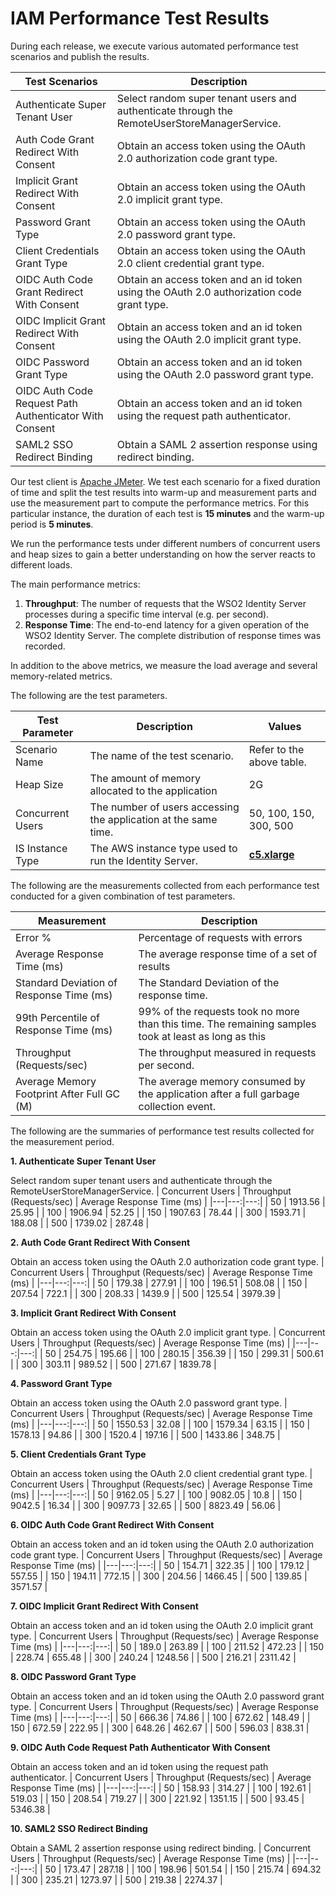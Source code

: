 # IAM Performance Test Results

During each release, we execute various automated performance test scenarios and publish the results.

| Test Scenarios | Description |
| --- | --- |
| Authenticate Super Tenant User | Select random super tenant users and authenticate through the RemoteUserStoreManagerService. |
| Auth Code Grant Redirect With Consent | Obtain an access token using the OAuth 2.0 authorization code grant type. |
| Implicit Grant Redirect With Consent | Obtain an access token using the OAuth 2.0 implicit grant type. |
| Password Grant Type | Obtain an access token using the OAuth 2.0 password grant type. |
| Client Credentials Grant Type | Obtain an access token using the OAuth 2.0 client credential grant type. |
| OIDC Auth Code Grant Redirect With Consent | Obtain an access token and an id token using the OAuth 2.0 authorization code grant type. |
| OIDC Implicit Grant Redirect With Consent | Obtain an access token and an id token using the OAuth 2.0 implicit grant type. |
| OIDC Password Grant Type | Obtain an access token and an id token using the OAuth 2.0 password grant type. |
| OIDC Auth Code Request Path Authenticator With Consent | Obtain an access token and an id token using the request path authenticator. |
| SAML2 SSO Redirect Binding | Obtain a SAML 2 assertion response using redirect binding. |

Our test client is [Apache JMeter](https://jmeter.apache.org/index.html). We test each scenario for a fixed duration of
time and split the test results into warm-up and measurement parts and use the measurement part to compute the
performance metrics. For this particular instance, the duration of each test is **15 minutes** and the warm-up period is **5 minutes**.

We run the performance tests under different numbers of concurrent users and heap sizes to gain a better understanding on how the server reacts to different loads.

The main performance metrics:

1. **Throughput**: The number of requests that the WSO2 Identity Server processes during a specific time interval (e.g. per second).
2. **Response Time**: The end-to-end latency for a given operation of the WSO2 Identity Server. The complete distribution of response times was recorded.

In addition to the above metrics, we measure the load average and several memory-related metrics.

The following are the test parameters.

| Test Parameter | Description | Values |
| --- | --- | --- |
| Scenario Name | The name of the test scenario. | Refer to the above table. |
| Heap Size | The amount of memory allocated to the application | 2G |
| Concurrent Users | The number of users accessing the application at the same time. | 50, 100, 150, 300, 500 |
| IS Instance Type | The AWS instance type used to run the Identity Server. | [**c5.xlarge**](https://aws.amazon.com/ec2/instance-types/) |

The following are the measurements collected from each performance test conducted for a given combination of
test parameters.

| Measurement | Description |
| --- | --- |
| Error % | Percentage of requests with errors |
| Average Response Time (ms) | The average response time of a set of results |
| Standard Deviation of Response Time (ms) | The Standard Deviation of the response time. |
| 99th Percentile of Response Time (ms) | 99% of the requests took no more than this time. The remaining samples took at least as long as this |
| Throughput (Requests/sec) | The throughput measured in requests per second. |
| Average Memory Footprint After Full GC (M) | The average memory consumed by the application after a full garbage collection event. |

The following are the summaries of performance test results collected for the measurement period.




**1. Authenticate Super Tenant User**

Select random super tenant users and authenticate through the RemoteUserStoreManagerService.
|  Concurrent Users | Throughput (Requests/sec) | Average Response Time (ms) |
|---|---:|---:|
|  50 | 1913.56 | 25.95 |
|  100 | 1906.94 | 52.25 |
|  150 | 1907.63 | 78.44 |
|  300 | 1593.71 | 188.08 |
|  500 | 1739.02 | 287.48 |

**2. Auth Code Grant Redirect With Consent**

Obtain an access token using the OAuth 2.0 authorization code grant type.
|  Concurrent Users | Throughput (Requests/sec) | Average Response Time (ms) |
|---|---:|---:|
|  50 | 179.38 | 277.91 |
|  100 | 196.51 | 508.08 |
|  150 | 207.54 | 722.1 |
|  300 | 208.33 | 1439.9 |
|  500 | 125.54 | 3979.39 |

**3. Implicit Grant Redirect With Consent**

Obtain an access token using the OAuth 2.0 implicit grant type.
|  Concurrent Users | Throughput (Requests/sec) | Average Response Time (ms) |
|---|---:|---:|
|  50 | 254.75 | 195.66 |
|  100 | 280.15 | 356.39 |
|  150 | 299.31 | 500.61 |
|  300 | 303.11 | 989.52 |
|  500 | 271.67 | 1839.78 |

**4. Password Grant Type**

Obtain an access token using the OAuth 2.0 password grant type.
|  Concurrent Users | Throughput (Requests/sec) | Average Response Time (ms) |
|---|---:|---:|
|  50 | 1550.53 | 32.08 |
|  100 | 1579.34 | 63.15 |
|  150 | 1578.13 | 94.86 |
|  300 | 1520.4 | 197.16 |
|  500 | 1433.86 | 348.75 |

**5. Client Credentials Grant Type**

Obtain an access token using the OAuth 2.0 client credential grant type.
|  Concurrent Users | Throughput (Requests/sec) | Average Response Time (ms) |
|---|---:|---:|
|  50 | 9162.05 | 5.27 |
|  100 | 9082.05 | 10.8 |
|  150 | 9042.5 | 16.34 |
|  300 | 9097.73 | 32.65 |
|  500 | 8823.49 | 56.06 |

**6. OIDC Auth Code Grant Redirect With Consent**

Obtain an access token and an id token using the OAuth 2.0 authorization code grant type.
|  Concurrent Users | Throughput (Requests/sec) | Average Response Time (ms) |
|---|---:|---:|
|  50 | 154.71 | 322.35 |
|  100 | 179.12 | 557.55 |
|  150 | 194.11 | 772.15 |
|  300 | 204.56 | 1466.45 |
|  500 | 139.85 | 3571.57 |

**7. OIDC Implicit Grant Redirect With Consent**

Obtain an access token and an id token using the OAuth 2.0 implicit grant type.
|  Concurrent Users | Throughput (Requests/sec) | Average Response Time (ms) |
|---|---:|---:|
|  50 | 189.0 | 263.89 |
|  100 | 211.52 | 472.23 |
|  150 | 228.74 | 655.48 |
|  300 | 240.24 | 1248.56 |
|  500 | 216.21 | 2311.42 |

**8. OIDC Password Grant Type**

Obtain an access token and an id token using the OAuth 2.0 password grant type.
|  Concurrent Users | Throughput (Requests/sec) | Average Response Time (ms) |
|---|---:|---:|
|  50 | 666.36 | 74.86 |
|  100 | 672.62 | 148.49 |
|  150 | 672.59 | 222.95 |
|  300 | 648.26 | 462.67 |
|  500 | 596.03 | 838.31 |

**9. OIDC Auth Code Request Path Authenticator With Consent**

Obtain an access token and an id token using the request path authenticator.
|  Concurrent Users | Throughput (Requests/sec) | Average Response Time (ms) |
|---|---:|---:|
|  50 | 158.93 | 314.27 |
|  100 | 192.61 | 519.03 |
|  150 | 208.54 | 719.27 |
|  300 | 221.92 | 1351.15 |
|  500 | 93.45 | 5346.38 |

**10. SAML2 SSO Redirect Binding**

Obtain a SAML 2 assertion response using redirect binding.
|  Concurrent Users | Throughput (Requests/sec) | Average Response Time (ms) |
|---|---:|---:|
|  50 | 173.47 | 287.18 |
|  100 | 198.96 | 501.54 |
|  150 | 215.74 | 694.32 |
|  300 | 235.21 | 1273.97 |
|  500 | 219.38 | 2274.37 |


